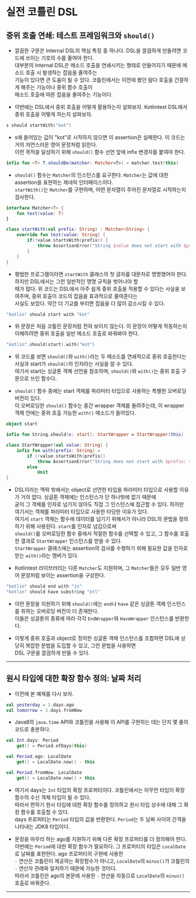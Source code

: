 # 실전 코틀린 DSL

## 중위 호출 연쇄: 테스트 프레임워크와 `should()`

- 깔끔한 구문은 Internal DSL의 핵심 특징 중 하나다. DSL을 깔끔하게 만들려면 코드에 쓰이는 기호의 수를 줄여야 한다.  
  대부분의 Internal DSL은 메소드 호출을 연쇄시키는 형태로 만들어지기 때문에 메소드 호출 시 발생하는 잡음을 줄여주는  
  기능이 있다면 큰 도움이 될 수 있다. 코틀린에서는 이전에 봤던 람다 호출을 간결하게 해주는 기능이나 중위 함수 호출이  
  메소드 호출에 따른 잡음을 줄여주는 기능이다.

- 이번에는 DSL에서 중위 호출을 어떻게 활용하는지 살펴보자. Kotlintest DSL에서 중위 호출을 어떻게 하는지 살펴보자.

```kt
s should startWith("kot")
```

- s에 들어있는 값이 "kot"로 시작하지 않으면 이 assertion은 실패한다. 이 코드는 거의 자연스러운 영어 문장처럼 읽힌다.  
  이런 목적을 달성하기 위해 `should()` 함수 선언 앞에 infix 변경자를 붙여야 한다.

```kt
infix fun <T> T.shouldBe(matcher: Matcher<T>) = matcher.test(this)
```

- `should()` 함수는 `Matcher`의 인스턴스를 요구한다. `Matcher`는 값에 대한 assertion을 표현하는 제네릭 인터페이스이다.  
  `startWith()`는 `Matcher`를 구현하며, 어떤 문자열이 주어진 문자열로 시작하는지 검사한다.

```kt
interface Matcher<T> {
	fun test(value: T)
}

class startWith(val prefix: String) : Matcher<String> {
	override fun test(value: String) {
		if(!value.startsWith(prefix)) {
			throw AssertionError("String $value does not start with $prefix")
		}
	}
}
```

- 평범한 프로그램이라면 `startWith` 클래스의 첫 글자를 대문자로 명명했어야 한다. 하지만 DSL에서는 그런 일반적인 명명 규칙을 벗어나야 할  
  때가 많다. 위 코드는 DSL에서 아주 쉽게 중위 호출을 적용할 수 있다는 사실을 보여주며, 중위 호출이 코드의 잡음을 효과적으로 줄여준다는  
  사실도 보았다. 약간 더 기교를 부리면 잡음을 더 많이 감소시킬 수 있다.

```kt
"kotlin" should start with "kot"
```

- 위 문장은 처음 코틀린 문장처럼 전혀 보이지 않는다. 이 문장이 어떻게 작동하는지 이해하려면 중위 호출을 일반 메소드 호출로 바꿔봐야 한다.

```kt
"kotlin".should(start).with("kot")
```

- 위 코드를 보면 `should()`와 `with()`라는 두 메소드를 연쇄적으로 중위 호출한다는 사실과 start가 `should()`의 인자라는 사실을 알 수 있다.  
  여기서 start는 싱글톤 객체 선언을 참조하며, `should()`와 `with()`는 중위 호출 구문으로 쓰인 함수다.

- `should()` 함수 중에는 start 객체를 파라미터 타입으로 사용하는 특별한 오버로딩 버전이 있다.  
  이 오버로딩한 `should()` 함수는 중간 wrapper 객체를 돌려주는데, 이 wrapper 객체 안에는 중위 호출 가능한 `with()` 메소드가 들어있다.

```kt
object start

infix fun String.should(x: start): StartWrapper = StartWrapper(this)

class StartWrapper(val value: String) {
	infix fun with(prefix: String) =
		if (!value.startsWith(prefix))
			throw AssertionError("String does not start with $prefix: $value")
		else
			Unit
}
```

- DSL이라는 맥락 밖에서는 object로 선언한 타입을 파라미터 타입으로 사용할 이유가 거의 없다. 싱글톤 객체에는 인스턴스가 단 하나밖에 없기 때문에  
  굳이 그 객체를 인자로 넘기지 않아도 직접 그 인스턴스에 접근할 수 있다. 하지만 여기서는 객체를 파라미터 타입으로 사용한 타당한 이유가 있다.  
  여기서 `start` 객체는 함수에 데이터를 넘기기 위해서가 아니라 DSL의 문법을 정의하기 위해 사용된다. `start`를 인자로 넘김으로써  
  `should()`를 오버로딩한 함수 중에서 적절한 함수를 선택할 수 있고, 그 함수를 호출한 결과로 `StartWrapper` 인스턴스를 받을 수 있다.  
  `StartWrapper` 클래스에는 assertion의 검사를 수행하기 위해 필요한 값을 인자로 받는 `with()`라는 멤버가 있다.

- Kotlintest 라이브러리는 다른 `Matcher`도 지원하며, 그 `Matcher`들은 모두 일반 영어 문장처럼 보이는 assertion을 구성한다.

```kt
"kotlin" should end with "in"
"kotlin" should have substring "otl"
```

- 이런 문장을 지원하기 위해 `should()`에는 `end`나 `have` 같은 싱글톤 객체 인스턴스를 취하는 오버로딩 버전이 더 존재한다.  
  이들은 싱글톤의 종류에 따라 각각 `EndWrapper`와 `HaveWrapper` 인스턴스를 반환한다.

- 이렇게 중위 호출과 object로 정의한 싱글톤 객체 인스턴스를 조합하면 DSL에 상당히 복잡한 문법을 도입할 수 있고, 그런 문법을 사용하면  
  DSL 구문을 깔끔하게 만들 수 있다.

---

## 원시 타입에 대한 확장 함수 정의: 날짜 처리

- 이전에 본 예제를 다시 보자.

```kt
val yesterday = 1.days.ago
val tomorrow = 1.days.fromNow
```

- Java8의 `java.time` API와 코틀린을 사용해 이 API를 구현하는 데는 단지 몇 줄의 코드로 충분하다.

```kt
val Int.days: Period
	get() = Period.ofDays(this)

val Period.ago: LocalDate
	get() = LocalDate.now() - this

val Period.fromNow: LocalDate
	get() = LocalDate.now() + this
```

- 여기서 days는 `Int` 타입의 확장 프로퍼티이다. 코틀린에서는 아무런 타입이 확장 함수의 수신 객체 타입이 될 수 있다.  
  따라서 편하기 원시 타입에 대한 확장 함수를 정의하고 원시 타입 상수에 대해 그 확장 함수를 호출할 수 있다.  
  days 프로퍼티는 `Period` 타입의 값을 반환한다. `Period`는 두 날짜 사이의 간격을 나타내는 JDK8 타입이다.

- 문장을 마무리 하는 ago를 지원하기 위해 다른 확장 프로퍼티를 더 정의해야 한다.  
  이번에는 `Period`에 대한 확장 함수가 필요하다. 그 프로퍼티의 타입은 `LocalDate`로 날짜를 표현한다. ago 프로퍼티의 구현에 사용한  
  `-` 연산은 코틀린이 제공하는 확장함수가 아니고, `LocalDate`의 `minus()`가 코틀린의 `-` 연산자 관례와 일치하기 때문에 가능한 것이다.  
  따라서 코틀린은 ago의 본문에 사용한 `-` 연산을 자동으로 `LocalDate`의 `minus()` 호출로 바꿔준다.

---
